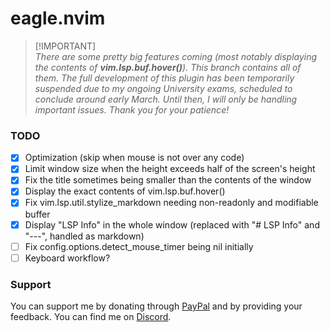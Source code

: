 # eagle.nvim
> [!IMPORTANT]\
> _There are some pretty big features coming (most notably displaying the contents of **vim.lsp.buf.hover()**). This branch contains all of them. The full development of this plugin has been temporarily suspended due to my ongoing University exams, scheduled to conclude around early March. Until then, I will only be handling important issues. Thank you for your patience!_
### TODO
- [x] Optimization (skip when mouse is not over any code)
- [x] Limit window size when the height exceeds half of the screen's height
- [x] Fix the title sometimes being smaller than the contents of the window
- [x] Display the exact contents of vim.lsp.buf.hover()
- [x] Fix vim.lsp.util.stylize_markdown needing non-readonly and modifiable buffer
- [x] Display "LSP Info" in the whole window (replaced with "# LSP Info" and "---", handled as markdown)
- [ ] Fix config.options.detect_mouse_timer being nil initially
- [ ] Keyboard workflow?
### Support
You can support me by donating through [PayPal](https://www.paypal.com/paypalme/soulis1256) and by providing your feedback. You can find me on [Discord](https://discord.com/users/319490489411829761).
